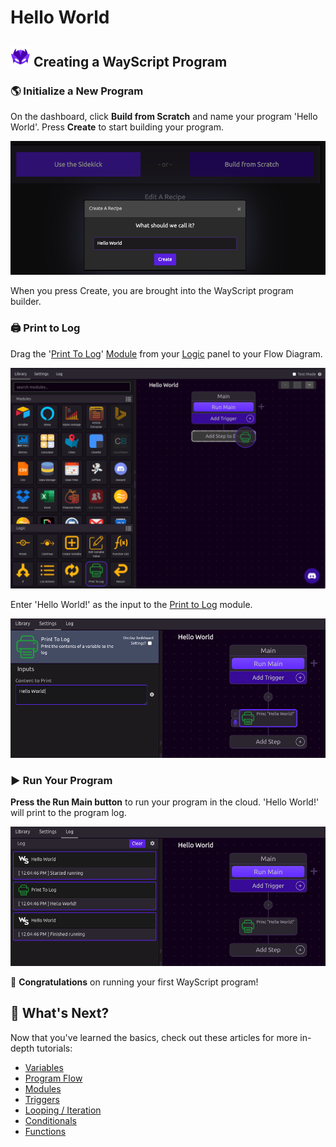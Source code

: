 # Hello World

## ![](../.gitbook/assets/wayscript_32x32.png) Creating a WayScript Program

### 🌎 Initialize a New Program

On the dashboard, click **Build from Scratch** and name your program 'Hello World'. Press **Create** to start building your program.

![Press the Create button to Initialize your new program.](../.gitbook/assets/screenshot-2019-07-15-11.43.27.png)

When you press Create, you are brought into the WayScript program builder.

### 🖨 Print to Log

Drag the '[Print To Log](../library/logic/print-to-log.md)' [Module](../library/modules/) from your [Logic](../library/logic/) panel to your Flow Diagram.

![](../.gitbook/assets/screenshot-2019-07-15-11.53.38.png)

Enter 'Hello World!' as the input to the [Print to Log](../library/logic/print-to-log.md) module.

![](../.gitbook/assets/screenshot-2019-07-15-12.00.25.png)

### ▶ Run Your Program

**Press the Run Main button** to run your program in the cloud. 'Hello World!' will print to the program log.

![Press &apos;Run Main&apos; on your Flow Diagram, and your program runs.](../.gitbook/assets/screenshot-2019-07-15-12.05.30.png)

🎉 **Congratulations** on running your first WayScript program!

## 📖 What's Next?

Now that you've learned the basics, check out these articles for more in-depth tutorials:

* [Variables](variables.md)
* [Program Flow](program-flow.md)
* [Modules](modules.md)
* [Triggers](triggers.md)
* [Looping / Iteration](looping-iteration.md)
* [Conditionals](conditionals.md)
* [Functions](functions.md)

